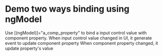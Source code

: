 # Demo two ways binding using ngModel
Use [(ngModel)]="a_comp_property" to bind a input control value with component property.
When input control value changed in UI, it generate event to update component property
When component property changed, it update property's value